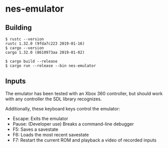 # nes-emulator

## Building

```
$ rustc --version
rustc 1.32.0 (9fda7c223 2019-01-16)
$ cargo --version
cargo 1.32.0 (8610973aa 2019-01-02)

$ cargo build --release
$ cargo run --release --bin nes-emulator
```

## Inputs

The emulator has been tested with an Xbox 360 controller, but should work with any controller the SDL library recognizes.

Additionally, these keyboard keys control the emulator:
* Escape: Exits the emulator
* Pause: (Developer use) Breaks a command-line debugger
* F5: Saves a savestate
* F6: Loads the most recent savestate
* F7: Restart the current ROM and playback a video of recorded inputs
